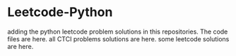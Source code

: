 # Leetcode-Python
adding the python leetcode problem solutions in this repositories. 
The code files are here.
all CTCI problems solutions are here.
some leetcode solutions are here.














































































































































































































































































































































































































































































































































































































































































































